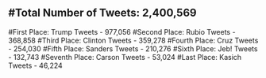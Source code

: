 #Total Number of Tweets: 2,400,569 
---
#First Place: Trump Tweets - 977,056
#Second Place: Rubio Tweets - 368,858
#Third Place: Clinton Tweets - 359,278
#Fourth Place: Cruz Tweets - 254,030
#Fifth Place: Sanders Tweets - 210,276
#Sixth Place: Jeb! Tweets - 132,743
#Seventh Place: Carson Tweets - 53,024
#Last Place: Kasich Tweets - 46,224
